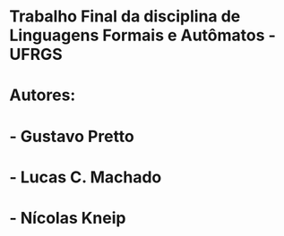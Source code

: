 # Trabalho Final da disciplina de Linguagens Formais e Autômatos - UFRGS
# Autores:
#   - Gustavo Pretto
#   - Lucas C. Machado 
#   - Nícolas Kneip

